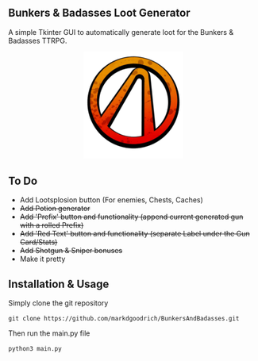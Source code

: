 Bunkers & Badasses 
Loot Generator
-------------------

A simple Tkinter GUI to automatically generate loot for the Bunkers & Badasses TTRPG.
<p align="center">
	<img src="./assests/VaultSymbol.png"  width="200" />
</p>

To Do
-------
* Add Lootsplosion button (For enemies, Chests, Caches)
* ~~Add Potion generator~~
* ~~Add 'Prefix' button and functionality (append current generated gun with a rolled Prefix)~~
* ~~Add 'Red Text' button and functionality (separate Label under the Gun Card/Stats)~~
* ~~Add Shotgun & Sniper bonuses~~
* Make it pretty

Installation & Usage
--------
Simply clone the git repository
```
git clone https://github.com/markdgoodrich/BunkersAndBadasses.git
```
Then run the main.py file
```
python3 main.py
```
